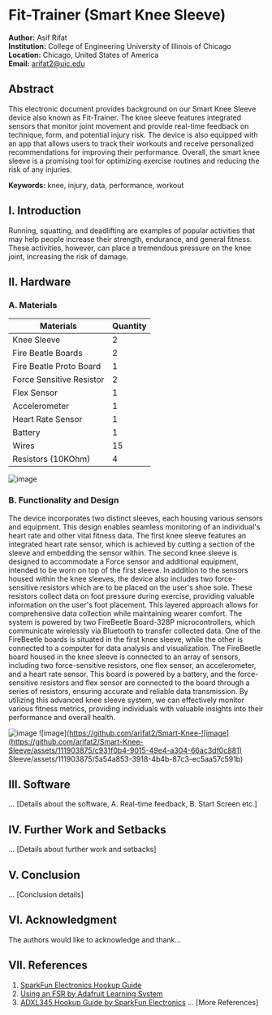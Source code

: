 # Fit-Trainer (Smart Knee Sleeve)

**Author:** Asif Rifat  
**Institution:** College of Engineering University of Illinois of Chicago  
**Location:** Chicago, United States of America  
**Email:** [arifat2@uic.edu](mailto:arifat2@uic.edu)

## Abstract
This electronic document provides background on our Smart Knee Sleeve device also known as Fit-Trainer. The knee sleeve features integrated sensors that monitor joint movement and provide real-time feedback on technique, form, and potential injury risk. The device is also equipped with an app that allows users to track their workouts and receive personalized recommendations for improving their performance. Overall, the smart knee sleeve is a promising tool for optimizing exercise routines and reducing the risk of any injuries.

**Keywords:** knee, injury, data, performance, workout

## I. Introduction
Running, squatting, and deadlifting are examples of popular activities that may help people increase their strength, endurance, and general fitness. These activities, however, can place a tremendous pressure on the knee joint, increasing the risk of damage. 

## II. Hardware
### A. Materials

| Materials                | Quantity |
|--------------------------|----------|
| Knee Sleeve              | 2        |
| Fire Beatle Boards       | 2        |
| Fire Beatle Proto Board  | 1        |
| Force Sensitive Resistor | 2        |
| Flex Sensor              | 1        |
| Accelerometer            | 1        |
| Heart Rate Sensor        | 1        |
| Battery                  | 1        |
| Wires                    | 15       |
| Resistors (10KOhm)       | 4        |

![image](https://github.com/arifat2/Smart-Knee-Sleeve/assets/111903875/77a33c98-ec5f-448c-80d5-4a4c1fb0d175)

### B. Functionality and Design
The device incorporates two distinct sleeves, each housing various sensors and equipment. This design enables seamless monitoring of an individual's heart rate and other vital fitness data. The first knee sleeve features an integrated heart rate sensor, which is achieved by cutting a section of the sleeve and embedding the sensor within. The second knee sleeve is designed to accommodate a Force sensor and additional equipment, intended to be worn on top of the first sleeve. In addition to the sensors housed within the knee sleeves, the device also includes two force-sensitive resistors which are to be placed on the user's shoe sole. These resistors collect data on foot pressure during exercise, providing valuable information on the user's foot placement. This layered approach allows for comprehensive data collection while maintaining wearer comfort. The system is powered by two FireBeetle Board-328P microcontrollers, which communicate wirelessly via Bluetooth to transfer collected data. One of the FireBeetle boards is situated in the first knee sleeve, while the other is connected to a computer for data analysis and visualization. The FireBeetle board housed in the knee sleeve is connected to an array of sensors, including two force-sensitive resistors, one flex sensor, an accelerometer, and a heart rate sensor. This board is powered by a battery, and the force-sensitive resistors and flex sensor are connected to the board through a series of resistors, ensuring accurate and reliable data transmission. By utilizing this advanced knee sleeve system, we can effectively monitor various fitness metrics, providing individuals with valuable insights into their performance and overall health.

![image](https://github.com/arifat2/Smart-Knee-Sleeve/assets/111903875/21093438-afb1-45ef-b1bc-f9fd68a4e1a5) ![image](https://github.com/arifat2/Smart-Knee-![image](https://github.com/arifat2/Smart-Knee-Sleeve/assets/111903875/c931f0b4-9015-49e4-a304-66ac3df0c881)
Sleeve/assets/111903875/5a54a853-3918-4b4b-87c3-ec5aa57c591b)

## III. Software
... [Details about the software, A. Real-time feedback, B. Start Screen etc.]

## IV. Further Work and Setbacks
... [Details about further work and setbacks]

## V. Conclusion
... [Conclusion details]

## VI. Acknowledgment
The authors would like to acknowledge and thank...

## VII. References
1. [SparkFun Electronics Hookup Guide](https://learn.sparkfun.com/tutorials/sparkfun-pulse-oximeter-and-heart-ratemonitor-hookup-guide?_ga=2.220576152.1212953126.1599321693-1639076062.1599321693)
2. [Using an FSR by Adafruit Learning System](https://learn.adafruit.com/force-sensitive-resistor-fsr/using-an-fsr)
3. [ADXL345 Hookup Guide by SparkFun Electronics](https://learn.sparkfun.com/tutorials/adxl345-hookup-guide?_ga=2.181873639.1926396791.1682396306-169495036.1681830306)
... [More References]
